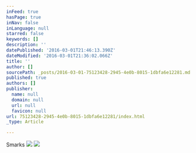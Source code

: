 ```yaml
---
inFeed: true
hasPage: true
inNav: false
inLanguage: null
starred: false
keywords: []
description: ''
datePublished: '2016-03-01T21:46:13.390Z'
dateModified: '2016-03-01T21:36:02.066Z'
title: ''
author: []
sourcePath: _posts/2016-03-01-75123428-2945-4e0b-8015-1dbfa6e12281.md
published: true
authors: []
publisher:
  name: null
  domain: null
  url: null
  favicon: null
url: 75123428-2945-4e0b-8015-1dbfa6e12281/index.html
_type: Article

---
```

Smarks
![](https://the-grid-user-content.s3-us-west-2.amazonaws.com/caceafdb-8473-4ed6-9f76-dd81ad21b6c6.jpg)
![](https://the-grid-user-content.s3-us-west-2.amazonaws.com/2a8c30dd-b0eb-451f-a663-530a0533b26b.jpg)